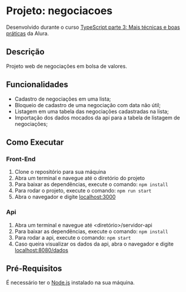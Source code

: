 # Projeto: negociacoes

Desenvolvido durante o curso [TypeScript parte 3: Mais técnicas e boas práticas](https://www.alura.com.br/curso-online-typescript-tecnicas-boas-praticas) da Alura.

## Descrição

Projeto web de negociações em bolsa de valores.

## Funcionalidades

- Cadastro de negociações em uma lista;
- Bloqueio de cadastro de uma negociação com data não útil;
- Listagem em uma tabela das negociações cadastradas na lista;
- Importação dos dados mocados da api para a tabela de listagem de negociações;

## Como Executar

### Front-End

1. Clone o repositório para sua máquina
2. Abra um terminal e navegue até o diretório do projeto
3. Para baixar as dependências, execute o comando: ```npm install```
4. Para rodar o projeto, execute o comando: ```npm run start```
5. Abra o navegador e digite [localhost:3000](http://localhost:3000)

### Api

1. Abra um terminal e navegue até <diretório>/servidor-api
2. Para baixar as dependências, execute o comando: ```npm install```
3. Para rodar a api, execute o comando: ```npm start```
4. Caso queira visualizar os dados da api, abra o navegador e digite [localhost:8080/dados](http://localhost:8080/dados)

## Pré-Requisitos

É necessário ter o [Node.js](https://nodejs.org/en/download/) instalado na sua máquina.

